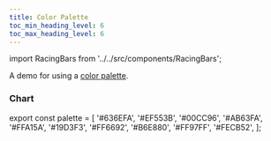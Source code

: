 ```yaml
---
title: Color Palette
toc_min_heading_level: 6
toc_max_heading_level: 6
---
```


import RacingBars from '../../src/components/RacingBars';

A demo for using a [color palette](../documentation/options.md#colormap).

<!--truncate-->

### Chart

export const palette = [
'#636EFA',
'#EF553B',
'#00CC96',
'#AB63FA',
'#FFA15A',
'#19D3F3',
'#FF6692',
'#B6E880',
'#FF97FF',
'#FECB52',
];

<div className="gallery">
  <RacingBars
    dataUrl="/data/population.csv"
    dataType="csv"
    title="World Population"
    colorMap={palette}
    showGroups={false}
  />
</div>
